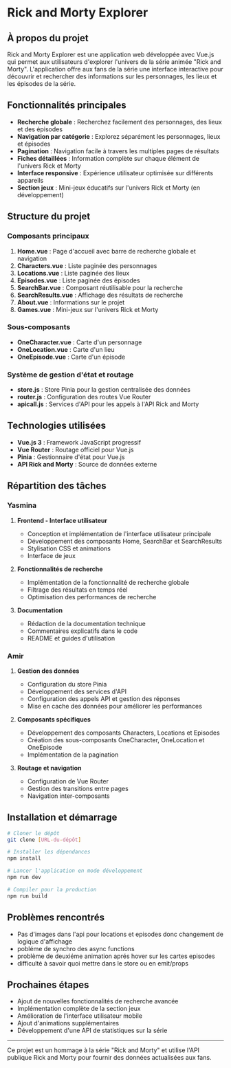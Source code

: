 # Rick and Morty Explorer

## À propos du projet

Rick and Morty Explorer est une application web développée avec Vue.js qui permet aux utilisateurs d'explorer l'univers de la série animée "Rick and Morty". L'application offre aux fans de la série une interface interactive pour découvrir et rechercher des informations sur les personnages, les lieux et les épisodes de la série.

## Fonctionnalités principales

- **Recherche globale** : Recherchez facilement des personnages, des lieux et des épisodes
- **Navigation par catégorie** : Explorez séparément les personnages, lieux et épisodes
- **Pagination** : Navigation facile à travers les multiples pages de résultats
- **Fiches détaillées** : Information complète sur chaque élément de l'univers Rick et Morty
- **Interface responsive** : Expérience utilisateur optimisée sur différents appareils
- **Section jeux** : Mini-jeux éducatifs sur l'univers Rick et Morty (en développement)

## Structure du projet

### Composants principaux

1. **Home.vue** : Page d'accueil avec barre de recherche globale et navigation
2. **Characters.vue** : Liste paginée des personnages
3. **Locations.vue** : Liste paginée des lieux
4. **Episodes.vue** : Liste paginée des épisodes
5. **SearchBar.vue** : Composant réutilisable pour la recherche
6. **SearchResults.vue** : Affichage des résultats de recherche
7. **About.vue** : Informations sur le projet
8. **Games.vue** : Mini-jeux sur l'univers Rick et Morty

### Sous-composants

- **OneCharacter.vue** : Carte d'un personnage
- **OneLocation.vue** : Carte d'un lieu
- **OneEpisode.vue** : Carte d'un épisode

### Système de gestion d'état et routage

- **store.js** : Store Pinia pour la gestion centralisée des données
- **router.js** : Configuration des routes Vue Router
- **apicall.js** : Services d'API pour les appels à l'API Rick and Morty

## Technologies utilisées

- **Vue.js 3** : Framework JavaScript progressif
- **Vue Router** : Routage officiel pour Vue.js
- **Pinia** : Gestionnaire d'état pour Vue.js
- **API Rick and Morty** : Source de données externe

## Répartition des tâches

### Yasmina
1. **Frontend - Interface utilisateur**
   - Conception et implémentation de l'interface utilisateur principale
   - Développement des composants Home, SearchBar et SearchResults
   - Stylisation CSS et animations
   - Interface de jeux

2. **Fonctionnalités de recherche**
   - Implémentation de la fonctionnalité de recherche globale
   - Filtrage des résultats en temps réel
   - Optimisation des performances de recherche

3. **Documentation**
   - Rédaction de la documentation technique
   - Commentaires explicatifs dans le code
   - README et guides d'utilisation

### Amir
1. **Gestion des données**
   - Configuration du store Pinia
   - Développement des services d'API
   - Configuration des appels API et gestion des réponses
   - Mise en cache des données pour améliorer les performances

2. **Composants spécifiques**
   - Développement des composants Characters, Locations et Episodes
   - Création des sous-composants OneCharacter, OneLocation et OneEpisode
   - Implémentation de la pagination

3. **Routage et navigation**
   - Configuration de Vue Router
   - Gestion des transitions entre pages
   - Navigation inter-composants

## Installation et démarrage

```bash
# Cloner le dépôt
git clone [URL-du-dépôt]

# Installer les dépendances
npm install

# Lancer l'application en mode développement
npm run dev

# Compiler pour la production
npm run build
```
## Problèmes rencontrés 
 - Pas d'images dans l'api pour locations et episodes donc changement de logique d'affichage 
 - pobléme de synchro des async functions 
 - problème de deuxiéme animation aprés hover sur les cartes episodes 
 - difficulté à savoir quoi mettre dans le store ou en emit/props 

## Prochaines étapes

- Ajout de nouvelles fonctionnalités de recherche avancée
- Implémentation complète de la section jeux
- Amélioration de l'interface utilisateur mobile
- Ajout d'animations supplémentaires
- Développement d'une API de statistiques sur la série

---

Ce projet est un hommage à la série "Rick and Morty" et utilise l'API publique Rick and Morty pour fournir des données actualisées aux fans.
